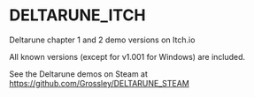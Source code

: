 # DELTARUNE_ITCH
Deltarune chapter 1 and 2 demo versions on Itch.io

All known versions (except for v1.001 for Windows) are included.

See the Deltarune demos on Steam at https://github.com/Grossley/DELTARUNE_STEAM

